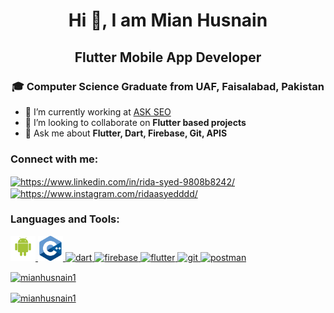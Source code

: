 
<h1 align="center">Hi 👋, I am Mian Husnain</h1>
<h2 align="center">Flutter Mobile App Developer</h2>
<h3 align="center">🎓 Computer Science Graduate from UAF, Faisalabad, Pakistan</h3>


- 🔭 I’m currently working at [ASK SEO](https://askseo.me/)
- 👯 I’m looking to collaborate on **Flutter based projects**
- 💬 Ask me about **Flutter, Dart, Firebase, Git, APIS**
<h3 align="left">Connect with me:</h3>
<p align="left">
<a href="https://linkedin.com/in/mianhusnain1" target="blank"><img align="center" src="https://raw.githubusercontent.com/rahuldkjain/github-profile-readme-generator/master/src/images/icons/Social/linked-in-alt.svg" alt="https://www.linkedin.com/in/rida-syed-9808b8242/" height="30" width="40" /></a>
<a href="https://instagram.com/https://www.instagram.com/mian.husnain1/" target="blank"><img align="center" src="https://raw.githubusercontent.com/rahuldkjain/github-profile-readme-generator/master/src/images/icons/Social/instagram.svg" alt="https://www.instagram.com/ridaasyedddd/" height="30" width="40" /></a>
</p>
<h3 align="left">Languages and Tools:</h3>
<p align="left"> <a href="https://developer.android.com" target="_blank" rel="noreferrer"> <img src="https://raw.githubusercontent.com/devicons/devicon/master/icons/android/android-original-wordmark.svg" alt="android" width="40" height="40"/> </a> <a href="https://www.w3schools.com/cpp/" target="_blank" rel="noreferrer"> <img src="https://raw.githubusercontent.com/devicons/devicon/master/icons/cplusplus/cplusplus-original.svg" alt="cplusplus" width="40" height="40"/> <a href="https://dart.dev" target="_blank" rel="noreferrer"> <img src="https://www.vectorlogo.zone/logos/dartlang/dartlang-icon.svg" alt="dart" width="40" height="40"/> </a>  <a href="https://firebase.google.com/" target="_blank" rel="noreferrer"> <img src="https://www.vectorlogo.zone/logos/firebase/firebase-icon.svg" alt="firebase" width="40" height="40"/> </a>  <a href="https://flutter.dev" target="_blank" rel="noreferrer"> <img src="https://www.vectorlogo.zone/logos/flutterio/flutterio-icon.svg" alt="flutter" width="40" height="40"/> </a> <a href="https://git-scm.com/" target="_blank" rel="noreferrer"> <img src="https://www.vectorlogo.zone/logos/git-scm/git-scm-icon.svg" alt="git" width="40" height="40"/> </a> <a href="https://postman.com" target="_blank" rel="noreferrer"> <img src="https://www.vectorlogo.zone/logos/getpostman/getpostman-icon.svg" alt="postman" width="40" height="40"/> </p>
<p><img align="center" src="https://github-readme-stats.vercel.app/api/top-langs?username=mianhusnain1&show_icons=true&locale=en&layout=compact" alt="mianhusnain1" /></p>
<p><img align="center" src="https://github-readme-streak-stats.herokuapp.com/?user=mianhusnain1&" alt="mianhusnain1" /></p>
